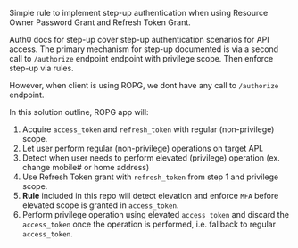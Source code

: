 Simple rule to implement step-up authentication when using 
Resource Owner Password Grant and Refresh Token Grant.

Auth0 docs for step-up cover step-up authentication scenarios for API access.
The primary mechanism for step-up documented is via a second call to `/authorize` endpoint
endpoint with privilege scope. Then enforce step-up via rules.

However, when client is using ROPG, we dont have any call to `/authorize` endpoint.

In this solution outline, ROPG app will:

1. Acquire `access_token` and `refresh_token` with regular (non-privilege) scope.
2. Let user perform regular (non-privilege) operations on target API.
3. Detect when user needs to perform elevated (privilege) operation (ex. change mobile# or home address)
4. Use Refresh Token grant with `refresh_token` from step 1 and privilege scope.
5. **Rule** included in this repo will detect elevation and enforce `MFA` before elevated scope is granted in `access_token`.
6. Perform privilege operation using elevated `access_token` and discard the `access_token` once the operation is performed, i.e. fallback to regular `access_token`.
   